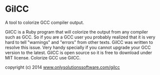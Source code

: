 GilCC
=====

A tool to colorize GCC compiler output.


GilCC is a Ruby program that will colorize the output from any compiler such as GCC. 
So if you are a GCC user you probably realized that it is very hard to tell "warnings" 
and "errors" from other texts. GilCC was written to resolve this issue. Very handy specially 
if you cannot upgrade your GCC version to the latest. 
GilCC is open source so it is free to download under MIT license. Colorize GCC use GilCC.

copyright (c) 2014 www.onlysolutionssoftware.com/gilcc


